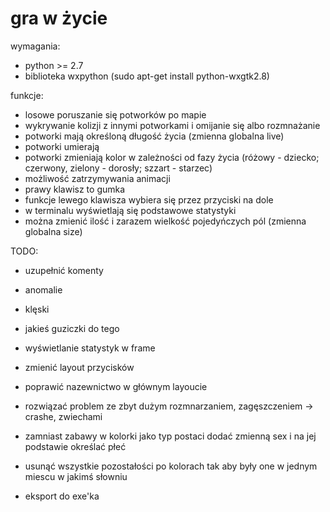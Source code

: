 gra w życie
===========

wymagania:

* python >= 2.7
* biblioteka wxpython (sudo apt-get install python-wxgtk2.8)

funkcje:

* losowe poruszanie się potworków po mapie
* wykrywanie kolizji z innymi potworkami i omijanie się albo rozmnażanie
* potworki mają określoną długość życia (zmienna globalna live)
* potworki umierają
* potworki zmieniają kolor w zależności od fazy życia (różowy - dziecko; czerwony, zielony - dorosły; szzart - starzec)
* możliwość zatrzymywania animacji
* prawy klawisz to gumka 
* funkcje lewego klawisza wybiera się przez przyciski na dole
* w terminalu wyświetlają się podstawowe statystyki 
* można zmienić ilość i zarazem wielkość pojedyńczych pól (zmienna globalna size)


TODO:

* uzupełnić komenty


* anomalie
* klęski
* jakieś guziczki do tego
 
* wyświetlanie statystyk w frame
* zmienić layout przycisków
* poprawić nazewnictwo w głównym layoucie

* rozwiązać problem ze zbyt dużym rozmnarzaniem, zagęszczeniem -> crashe, zwiechami


* zamniast zabawy w kolorki jako typ postaci dodać zmienną sex i na jej podstawie określać płeć
* usunąć wszystkie pozostałości po kolorach tak aby były one w jednym miescu w jakimś słowniu

* eksport do exe'ka
